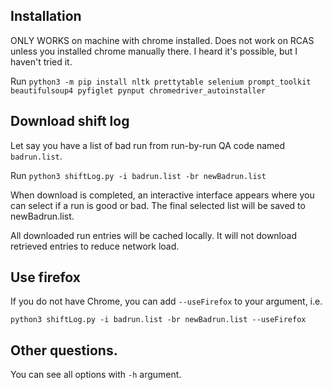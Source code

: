 ## Installation

ONLY WORKS on machine with chrome installed. Does not work on RCAS unless you installed chrome manually there. I heard it's possible, but I haven't tried it.

Run `python3 -m pip install nltk prettytable selenium prompt_toolkit beautifulsoup4 pyfiglet pynput chromedriver_autoinstaller`

## Download shift log

Let say you have a list of bad run from run-by-run QA code named `badrun.list`.

Run `python3 shiftLog.py -i badrun.list -br newBadrun.list`

When download is completed, an interactive interface appears where you can select if a run is good or bad. The final selected list will be saved to newBadrun.list. 

All downloaded run entries will be cached locally. It will not download retrieved entries to reduce network load.

## Use firefox

If you do not have Chrome, you can add `--useFirefox` to your argument, i.e.

`python3 shiftLog.py -i badrun.list -br newBadrun.list --useFirefox`

## Other questions.

You can see all options with `-h` argument.

